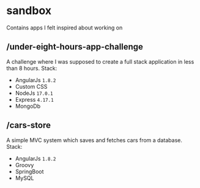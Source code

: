 # sandbox
Contains apps I felt inspired about working on

## /under-eight-hours-app-challenge
A challenge where I was supposed to create a full stack application in less than 8 hours.
Stack:
- AngularJs `1.8.2`
- Custom CSS
- NodeJs `17.0.1`
- Express `4.17.1`
- MongoDb

## /cars-store
A simple MVC system which saves and fetches cars from a database.
Stack:
- AngularJs `1.8.2`
- Groovy
- SpringBoot
- MySQL
